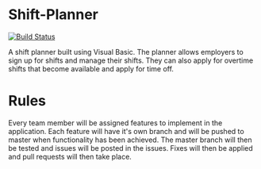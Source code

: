 # Shift-Planner
[![Build Status](https://travis-ci.org/UP807742/Shift-Planner.svg?branch=master)](https://travis-ci.org/UP807742/Shift-Planner)

A shift planner built using Visual Basic. The planner allows employers to sign up for shifts and manage their shifts. They can also apply for overtime shifts that become available and apply for time off.

# Rules

Every team member will be assigned features to implement in the application. Each feature will have it's own branch and will be pushed to master when functionality has been achieved. The master branch will then be tested and issues will be posted in the issues. Fixes will then be applied and pull requests will then take place.
